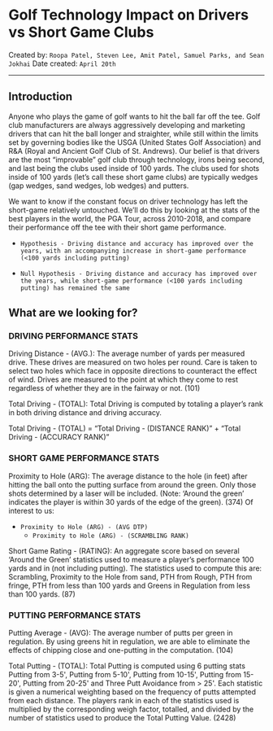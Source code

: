 # Golf Technology Impact on Drivers vs Short Game Clubs

Created by: `Roopa Patel, Steven Lee, Amit Patel, Samuel Parks, and Sean Jokhai`
Date created: `April 20th`

- - -

## Introduction
Anyone who plays the game of golf wants to hit the ball far off the tee.  Golf club manufacturers are always aggressively developing and marketing drivers that can hit the ball longer and straighter, while still within the limits set by governing bodies like the USGA (United States Golf Association) and R&A (Royal and Ancient Golf Club of St. Andrews).  Our belief is that drivers are the most “improvable” golf club through technology, irons being second, and last being the clubs used inside of 100 yards.  The clubs used for shots inside of 100 yards (let’s call these short game clubs) are typically wedges (gap wedges, sand wedges, lob wedges) and putters.  

We want to know if the constant focus on driver technology has left the short-game relatively untouched.  We’ll do this by looking at the stats of the best players in the world, the PGA Tour, across 2010-2018, and compare their performance off the tee with their short game performance.

   * `Hypothesis - Driving distance and accuracy has improved over the years, with an accompanying increase in short-game performance (<100 yards including putting)`

   * `Null Hypothesis - Driving distance and accuracy has improved over the years, while short-game performance (<100 yards including putting) has remained the same`

## What are we looking for?

### DRIVING PERFORMANCE STATS
Driving Distance - (AVG.): The average number of yards per measured drive. These drives are measured on two holes per round. Care is taken to select two holes which face in opposite directions to counteract the effect of wind. Drives are measured to the point at which they come to rest regardless of whether they are in the fairway or not. (101)

Total Driving - (TOTAL): Total Driving is computed by totaling a player’s rank in both driving distance and driving accuracy.

Total Driving - (TOTAL) = “Total Driving - (DISTANCE RANK)” + “Total Driving - (ACCURACY RANK)”

### SHORT GAME PERFORMANCE STATS
Proximity to Hole (ARG): The average distance to the hole (in feet) after hitting the ball onto the putting surface from around the green. Only those shots determined by a laser will be included. (Note: ‘Around the green’ indicates the player is within 30 yards of the edge of the green). (374)
Of interest to us:
* `Proximity to Hole (ARG) - (AVG DTP)`
    * `Proximity to Hole (ARG) - (SCRAMBLING RANK)`

Short Game Rating - (RATING): An aggregate score based on several ‘Around the Green’ statistics used to measure a player’s performance 100 yards and in (not including putting). The statistics used to compute this are: Scrambling, Proximity to the Hole from sand, PTH from Rough, PTH from fringe, PTH from less than 100 yards and Greens in Regulation from less than 100 yards. (87)

### PUTTING PERFORMANCE STATS
Putting Average - (AVG): The average number of putts per green in regulation. By using greens hit in regulation, we are able to eliminate the effects of chipping close and one-putting in the computation. (104)

Total Putting - (TOTAL): Total Putting is computed using 6 putting stats Putting from 3-5', Putting from 5-10', Putting from 10-15', Putting from 15-20', Putting from 20-25' and Three Putt Avoidance from > 25'. Each statistic is given a numerical weighting based on the frequency of putts attempted from each distance. The players rank in each of the statistics used is multiplied by the corresponding weigh factor, totalled, and divided by the number of statistics used to produce the Total Putting Value. (2428) 
